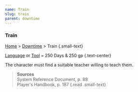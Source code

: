 ```yaml
---
name: Train
slug: train
parent: downtime
---
```

### Train
[Home](dm-operations-center) > [Downtime](downtime) > Train {.small-text}

[Language](language) or [Tool](tools) = 250 Days & 250 gp {.text-center}

The character must find a suitable teacher willing to teach them.

> **Sources** <br/>
> System Reference Document, p. 89<br/>
> Player's Handbook, p. 187
{.read .small-text} 